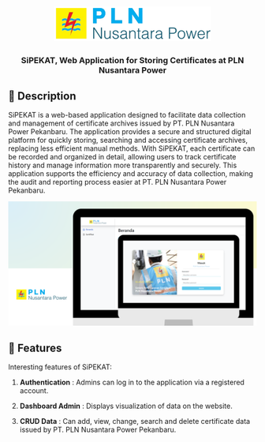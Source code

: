 <div id="start-of-content" align="center">

<img width="" src="static/img/logo.png"  width=70 height=70  align="center">

##

### SiPEKAT, Web Application for Storing Certificates at PLN Nusantara Power

</div>

## 📙 Description

SiPEKAT is a web-based application designed to facilitate data collection and management of certificate archives issued by PT. PLN Nusantara Power Pekanbaru. The application provides a secure and structured digital platform for quickly storing, searching and accessing certificate archives, replacing less efficient manual methods. With SiPEKAT, each certificate can be recorded and organized in detail, allowing users to track certificate history and manage information more transparently and securely. This application supports the efficiency and accuracy of data collection, making the audit and reporting process easier at PT. PLN Nusantara Power Pekanbaru.

![SiPEKAT Thumbnail](static/img/Thumbnail.png)

## 📖 Features

Interesting features of SiPEKAT:

1. **Authentication** : Admins can log in to the application via a registered account.

2. **Dashboard Admin** : Displays visualization of data on the website.

3. **CRUD Data** : Can add, view, change, search and delete certificate data issued by PT. PLN Nusantara Power Pekanbaru.
